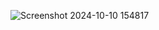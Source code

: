 ![Screenshot 2024-10-10 154817](https://github.com/user-attachments/assets/985a1b15-8e22-4820-9ab9-e19870800fb1)
